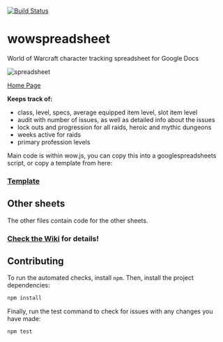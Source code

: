 [![Build Status](https://travis-ci.org/brewk/wowspreadsheet.svg?branch=master)](https://travis-ci.org/brewk/wowspreadsheet)
# wowspreadsheet
World of Warcraft character tracking spreadsheet for Google Docs

 ![spreadsheet](http://bruk.org/wow/images/v1.gif "Spreadsheet")
 
[Home Page](http://bruk.org/wow/)
 
**Keeps track of:**
<ul>
 <li>class, level, specs, average equipped item level, slot item level</li>
 <li>audit with number of issues, as well as detailed info about the issues</li>
 <li>lock outs and progression for all raids, heroic and mythic dungeons</li>
 <li>weeks active for raids</li>
 <li>primary profession levels</li>
 </ul>
 
 Main code is within wow.js, you can copy this into a googlespreadsheets script, or copy a template from here:
 ### [Template](http://docs.google.com/spreadsheets/d/1bSLd9wcOqDxbdxK7JDmzi3hAedbNk2VjuQ0CdAAW13E/edit#gid=1114934197)
 

Other sheets
----
The other files contain code for the other sheets.
### [Check the Wiki](https://github.com/brewk/wowspreadsheet/wiki/Other-Spreadsheets-and-Tools) for details!

Contributing
---
To run the automated checks, install `npm`. Then, install the project dependencies:
````sh
npm install
````
Finally, run the test command to check for issues with any changes you have made:
````sh
npm test
````

